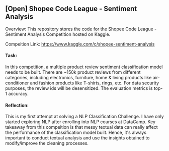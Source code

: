 ## [Open] Shopee Code League - Sentiment Analysis

Overview: This repository stores the code for the Shopee Code League - Sentiment Analysis Competition hosted on Kaggle.

Compeition Link: https://www.kaggle.com/c/shopee-sentiment-analysis

#### Task:
In this competition, a multiple product review sentiment classification model needs to be built. There are ~150k product reviews from different categories, including electronics, furniture, home & living products like air-conditioner and fashion products like T-shirts, rings, etc. For data security purposes, the review ids will be desensitized. The evaluation metrics is top-1 accuracy.

#### Reflection:
This is my first attempt at solving a NLP Classification Challenge. I have only started exploring NLP after enrolling into NLP courses at DataCamp. Key takeaway from this compeition is that messy textual data can really affect the performance of the classification model built. Hence, it's always important to conduct textual analysis and use the insights obtained to modify/improve the cleaning processes. 
